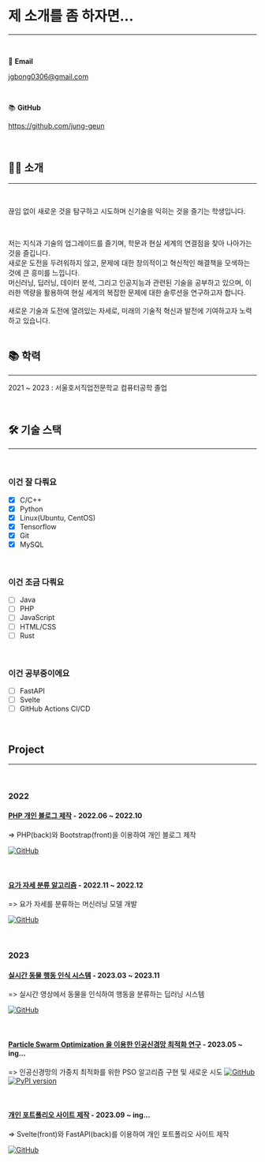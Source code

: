 # 제 소개를 좀 하자면...

---

<br/>

📧 **Email**

jgbong0306@gmail.com

<br/>

📚 **GitHub**

<https://github.com/jung-geun>

<br/>

## 🙋‍♂️ 소개

---

<br/>

끊임 없이 새로운 것을 탐구하고 시도하며 신기술을 익히는 것을 즐기는 학생입니다.<br/>

<br/>

저는 지식과 기술의 업그레이드를 즐기며, 학문과 현실 세계의 연결점을 찾아 나아가는 것을 즐깁니다.<br/>
새로운 도전을 두려워하지 않고, 문제에 대한 창의적이고 혁신적인 해결책을 모색하는 것에 큰 흥미를 느낍니다.<br/>
머신러닝, 딥러닝, 데이터 분석, 그리고 인공지능과 관련된 기술을 공부하고 있으며, 이러한 역량을 활용하여 현실 세게의 복잡한 문제에 대한 솔루션을 연구하고자 합니다.<br/>
<br/>
새로운 기술과 도전에 열려있는 자세로, 미래의 기술적 혁신과 발전에 기여하고자 노력하고 있습니다.<br/>
<br/>

## 📚 학력

---

2021 ~ 2023 : 서울호서직업전문학교 컴퓨터공학 졸업

<br/>

## 🛠 기술 스택

---

<br/>

### 이건 잘 다뤄요

- [x] C/C++
- [x] Python
- [x] Linux(Ubuntu, CentOS)
- [x] Tensorflow
- [x] Git
- [x] MySQL

<br/>

### 이건 조금 다뤄요

- [ ] Java
- [ ] PHP
- [ ] JavaScript
- [ ] HTML/CSS
- [ ] Rust

<br/>

### 이건 공부중이에요

- [ ] FastAPI
- [ ] Svelte
- [ ] GitHub Actions CI/CD

<br/>

## Project

---

<br/>

### 2022

#### [PHP 개인 블로그 제작](https://github.com/jung-geun/php-project-blog) - 2022.06 ~ 2022.10

=> PHP(back)와 Bootstrap(front)을 이용하여 개인 블로그 제작

[![GitHub](https://img.shields.io/badge/Github-181717?style=flat-square&logo=Github&logoColor=white)](https://github.com/jung-geun/php-project-blog)

<br/>

#### [요가 자세 분류 알고리즘](https://github.com/jung-geun/yoga-pose-recognition) - 2022.11 ~ 2022.12

=> 요가 자세를 분류하는 머신러닝 모델 개발

[![GitHub](https://img.shields.io/badge/Github-181717?style=flat-square&logo=Github&logoColor=white)](https://github.com/jung-geun/yoga-pose-recognition)

<br/>

### 2023

#### [실시간 동물 행동 인식 시스템](https://github.com/jung-geun/animal-pose-classification) - 2023.03 ~ 2023.11

=> 실시간 영상에서 동물을 인식하여 행동을 분류하는 딥러닝 시스템

[![GitHub](https://img.shields.io/badge/Github-181717?style=flat-square&logo=Github&logoColor=white)](https://github.com/jung-geun/animal-pose-classification)

<br/>

#### [Particle Swarm Optimization 을 이용한 인공신경망 최적화 연구](https://github.com/jung-geun/PSO) - 2023.05 ~ ing...

=> 인공신경망의 가중치 최적화를 위한 PSO 알고리즘 구현 및 새로운 시도
[![GitHub](https://img.shields.io/badge/Github-181717?style=flat-square&logo=Github&logoColor=white)](https://github.com/jung-geun/PSO)
[![PyPI version](https://badge.fury.io/py/pso2keras.svg)](https://badge.fury.io/py/pso2keras)

<br/>

#### [개인 포트폴리오 사이트 제작](http://pieroot.xyz) - 2023.09 ~ ing...

=> Svelte(front)와 FastAPI(back)를 이용하여 개인 포트폴리오 사이트 제작

[![GitHub](https://img.shields.io/badge/Github-181717?style=flat-square&logo=Github&logoColor=white)](https://github.com/jung-geun/pieroot)

<br />

